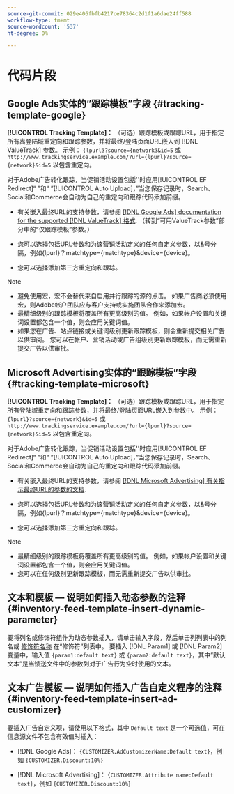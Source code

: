 ```yaml
---
source-git-commit: 029e406fbfb4217ce78364c2d1f1a6dae24ff588
workflow-type: tm+mt
source-wordcount: '537'
ht-degree: 0%

---
```

# 代码片段

## Google Ads实体的“跟踪模板”字段 {#tracking-template-google}

<!-- Duplicated from include file because one file has multiple occurrences, which ExL doesn't support. -->

**[!UICONTROL Tracking Template]：** （可选）跟踪模板或跟踪URL，用于指定所有离登陆域重定向和跟踪参数，并将最终/登陆页面URL嵌入到 [!DNL ValueTrack] 参数。 示例： `{lpurl}?source={network}&id=5` 或 `http://www.trackingservice.example.com/?url={lpurl}?source={network}&id=5` 以包含重定向。

对于Adobe广告转化跟踪，当促销活动设置包括&#39;&#39;时应用[!UICONTROL EF Redirect]“ ”和“ ”[!UICONTROL Auto Upload]，”当您保存记录时，Search、Social和Commerce会自动为自己的重定向和跟踪代码添加前缀。

* 有关嵌入最终URL的支持参数，请参阅 [[!DNL Google Ads] documentation for the supported [!DNL ValueTrack] 格式](https://support.google.com/google-ads/answer/6305348). （转到“可用ValueTrack参数”部分中的“仅跟踪模板”参数。）

* 您可以选择包括URL参数和为该营销活动定义的任何自定义参数，以&amp;号分隔，例如{lpurl}？matchtype={matchtype}&amp;device={device}。

* 您可以选择添加第三方重定向和跟踪。

>[!NOTE]
>
>* 避免使用宏，宏不会替代来自启用并行跟踪的源的点击。 如果广告商必须使用宏，则Adobe帐户团队应与客户支持或实施团队合作来添加宏。
>* 最精细级别的跟踪模板将覆盖所有更高级别的值。 例如，如果帐户设置和关键词设置都包含一个值，则会应用关键词值。
>* 如果您在广告、站点链接或关键词级别更新跟踪模板，则会重新提交相关广告以供审阅。 您可以在帐户、营销活动或广告组级别更新跟踪模板，而无需重新提交广告以供审批。


## Microsoft Advertising实体的“跟踪模板”字段 {#tracking-template-microsoft}

<!-- Search CRUD and bulk edit of Microsoft entity settings -->

**[!UICONTROL Tracking Template]：** （可选）跟踪模板或跟踪URL，用于指定所有登陆域重定向和跟踪参数，并将最终/登陆页面URL嵌入到参数中。 示例： `{lpurl}?source={network}&id=5` 或 `http://www.trackingservice.example.com/?url={lpurl}?source={network}&id=5` 以包含重定向。

对于Adobe广告转化跟踪，当促销活动设置包括&#39;&#39;时应用[!UICONTROL EF Redirect]“ ”和“ ”[!UICONTROL Auto Upload]，”当您保存记录时，Search、Social和Commerce会自动为自己的重定向和跟踪代码添加前缀。

* 有关嵌入最终URL的支持参数，请参阅 [[!DNL Microsoft Advertising] 有关指示最终URL的参数的文档](https://help.ads.microsoft.com/#apex/3/en/56799).

* 您可以选择包括URL参数和为该营销活动定义的任何自定义参数，以&amp;号分隔，例如{lpurl}？matchtype={matchtype}&amp;device={device}。

* 您可以选择添加第三方重定向和跟踪。

<!-- Some entities may need additional/different notes. Try to keep this applicable to all MS entities. -->

>[!NOTE]
>
>* 最精细级别的跟踪模板将覆盖所有更高级别的值。 例如，如果帐户设置和关键词设置都包含一个值，则会应用关键词值。
>* 您可以在任何级别更新跟踪模板，而无需重新提交广告以供审批。


## 文本和模板 — 说明如何插入动态参数的注释 {#inventory-feed-template-insert-dynamic-parameter}

要将列名或修饰符组作为动态参数插入，请单击输入字段，然后单击列列表中的列名或 [修饰符名称](/help/search-social-commerce/campaign-management/inventory-feeds/modifiers-manage.md) 在“修饰符”列表中。 要插入 [!DNL Param1] 或 [!DNL Param2] 变量中，输入值 `{param1:default text}` 或 `{param2:default text}`，其中“默认文本”是当馈送文件中的参数列对于广告行为空时使用的文本。

## 文本广告模板 — 说明如何插入广告自定义程序的注释 {#inventory-feed-template-insert-ad-customizer}

要插入广告自定义项，请使用以下格式，其中 `Default text` 是一个可选值，可在信息源文件不包含有效值时插入：

* [!DNL Google Ads]： `{CUSTOMIZER.AdCustomizerName:Default text}`，例如 `{CUSTOMIZER.Discount:10%}`

* [!DNL Microsoft Advertising]： `{CUSTOMIZER.Attribute name:Default text}`，例如 `{CUSTOMIZER.Discount:10%}`
